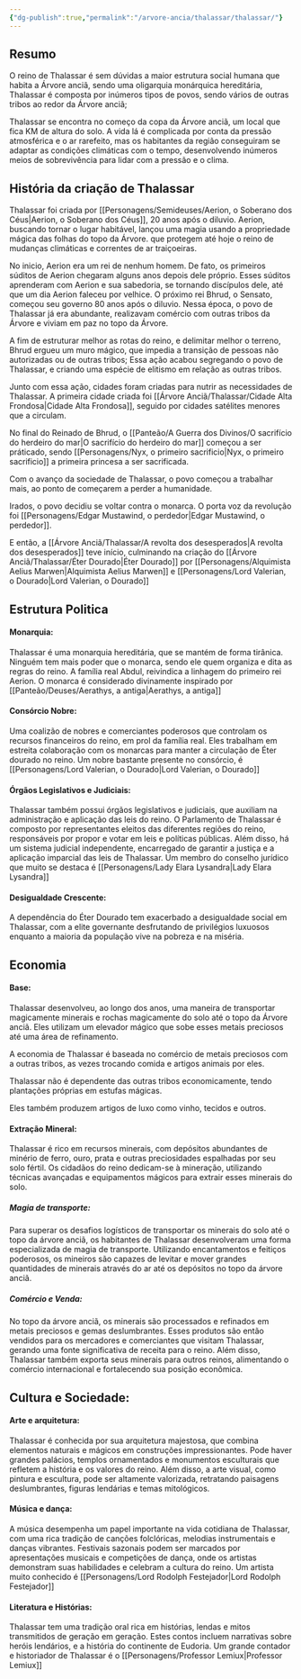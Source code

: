 ```yaml
---
{"dg-publish":true,"permalink":"/arvore-ancia/thalassar/thalassar/"}
---
```



 
## Resumo

O reino de Thalassar é sem dúvidas a maior estrutura social humana que habita a Árvore anciã, sendo uma oligarquia monárquica hereditária, Thalassar é composta por inúmeros tipos de povos, sendo vários de outras tribos ao redor da Árvore anciã;

Thalassar se encontra no começo da copa da Árvore anciã, um local que fica KM de altura do solo. A vida lá é complicada por conta da pressão atmosférica e o ar rarefeito, mas os habitantes da região conseguiram se adaptar as condições climáticas com o tempo, desenvolvendo inúmeros meios de sobrevivência para lidar com a pressão e o clima. 

## História da criação de Thalassar

Thalassar foi criada por [[Personagens/Semideuses/Aerion, o Soberano dos Céus\|Aerion, o Soberano dos Céus]], 20 anos após o diluvio. Aerion, buscando tornar o lugar habitável, lançou uma magia usando a propriedade mágica das folhas do topo da Árvore. que protegem até hoje o reino de mudanças climáticas e correntes de ar traiçoeiras. 

No inicio, Aerion era um rei de nenhum homem. De fato, os primeiros súditos de Aerion chegaram alguns anos depois dele próprio. Esses súditos aprenderam com Aerion e sua sabedoria, se tornando discípulos dele, até que um dia Aerion faleceu por velhice. O próximo rei Bhrud, o Sensato, começou seu governo 80 anos após o diluvio. Nessa época, o povo de Thalassar já era abundante, realizavam comércio com outras tribos da Árvore e viviam em paz no topo da Árvore.

A fim de estruturar melhor as rotas do reino, e delimitar melhor o terreno, Bhrud ergueu um muro mágico, que impedia a transição de pessoas não autorizadas ou de outras tribos; Essa ação acabou segregando o povo de Thalassar, e criando uma espécie de elitismo em relação as outras tribos. 

Junto com essa ação, cidades foram criadas para nutrir as necessidades de Thalassar. A primeira cidade criada foi [[Árvore Anciã/Thalassar/Cidade Alta Frondosa\|Cidade Alta Frondosa]], seguido por cidades satélites menores que a circulam. 

No final do Reinado de Bhrud, o [[Panteão/A Guerra dos Divinos/O sacrifício do herdeiro do mar\|O sacrifício do herdeiro do mar]] começou a ser práticado, sendo [[Personagens/Nyx, o primeiro sacrificio\|Nyx, o primeiro sacrificio]] a primeira princesa a ser sacrificada. 

Com o avanço da sociedade de Thalassar, o povo começou a trabalhar mais, ao ponto de começarem a perder a humanidade. 

Irados, o povo decidiu se voltar contra o monarca. O porta voz da revolução foi [[Personagens/Edgar Mustawind, o perdedor\|Edgar Mustawind, o perdedor]]. 

E então, a [[Árvore Anciã/Thalassar/A revolta dos desesperados\|A revolta dos desesperados]] teve início, culminando na criação do [[Árvore Anciã/Thalassar/Éter Dourado\|Éter Dourado]] por [[Personagens/Alquimista Aelius Marwen\|Alquimista Aelius Marwen]] e [[Personagens/Lord Valerian, o Dourado\|Lord Valerian, o Dourado]]


## Estrutura Politica 
#### Monarquia:
Thalassar é uma monarquia hereditária, que se mantém de forma tirânica. Ninguém tem mais poder que o monarca, sendo ele quem organiza e dita as regras do reino. A família real Abdul, reivindica a linhagem do primeiro rei Aerion. O monarca é considerado divinamente inspirado por [[Panteão/Deuses/Aerathys, a antiga\|Aerathys, a antiga]]

#### Consórcio Nobre: 
Uma coalizão de nobres e comerciantes poderosos que controlam os recursos financeiros do reino, em prol da família real. Eles trabalham em estreita colaboração com os monarcas para manter a circulação de Éter dourado no reino. Um nobre bastante presente no consórcio, é [[Personagens/Lord Valerian, o Dourado\|Lord Valerian, o Dourado]]

#### Órgãos Legislativos e Judiciais:
Thalassar também possui órgãos legislativos e judiciais, que auxiliam na administração e aplicação das leis do reino. O Parlamento de Thalassar é composto por representantes eleitos das diferentes regiões do reino, responsáveis por propor e votar em leis e políticas públicas. Além disso, há um sistema judicial independente, encarregado de garantir a justiça e a aplicação imparcial das leis de Thalassar. Um membro do conselho jurídico que muito se destaca é [[Personagens/Lady Elara Lysandra\|Lady Elara Lysandra]]

#### Desigualdade Crescente:
A dependência do Éter Dourado tem exacerbado a desigualdade social em Thalassar, com a elite governante desfrutando de privilégios luxuosos enquanto a maioria da população vive na pobreza e na miséria.


## Economia

#### Base:
Thalassar desenvolveu, ao longo dos anos, uma maneira de transportar magicamente minerais e rochas magicamente do solo até o topo da Árvore anciã. Eles utilizam um elevador mágico que sobe esses metais preciosos até uma área de refinamento. 

A economia de Thalassar é baseada no comércio de metais preciosos com a outras tribos, as vezes trocando comida e artigos animais por eles. 

Thalassar não é dependente das outras tribos economicamente, tendo plantações próprias em estufas mágicas. 

Eles também produzem artigos de luxo como vinho, tecidos e outros. 

#### Extração Mineral: 
Thalassar é rico em recursos minerais, com depósitos abundantes de minério de ferro, ouro, prata e outras preciosidades espalhadas por seu solo fértil. Os cidadãos do reino dedicam-se à mineração, utilizando técnicas avançadas e equipamentos mágicos para extrair esses minerais do solo.

##### Magia de transporte:
Para superar os desafios logísticos de transportar os minerais do solo até o topo da árvore anciã, os habitantes de Thalassar desenvolveram uma forma especializada de magia de transporte. Utilizando encantamentos e feitiços poderosos, os mineiros são capazes de levitar e mover grandes quantidades de minerais através do ar até os depósitos no topo da árvore anciã.

##### Comércio e Venda:
No topo da árvore anciã, os minerais são processados e refinados em metais preciosos e gemas deslumbrantes. Esses produtos são então vendidos para os mercadores e comerciantes que visitam Thalassar, gerando uma fonte significativa de receita para o reino. Além disso, Thalassar também exporta seus minerais para outros reinos, alimentando o comércio internacional e fortalecendo sua posição econômica.

## Cultura e Sociedade:

#### Arte e arquitetura:
Thalassar é conhecida por sua arquitetura majestosa, que combina elementos naturais e mágicos em construções impressionantes. Pode haver grandes palácios, templos ornamentados e monumentos esculturais que refletem a história e os valores do reino. Além disso, a arte visual, como pintura e escultura, pode ser altamente valorizada, retratando paisagens deslumbrantes, figuras lendárias e temas mitológicos.

#### Música e dança: 
A música desempenha um papel importante na vida cotidiana de Thalassar, com uma rica tradição de canções folclóricas, melodias instrumentais e danças vibrantes. Festivais sazonais podem ser marcados por apresentações musicais e competições de dança, onde os artistas demonstram suas habilidades e celebram a cultura do reino. Um artista muito conhecido é [[Personagens/Lord Rodolph Festejador\|Lord Rodolph Festejador]]

#### Literatura e Histórias:

Thalassar tem uma tradição oral rica em histórias, lendas e mitos transmitidos de geração em geração. Estes contos incluem narrativas sobre heróis lendários, e a história do continente de Eudoria. Um grande contador e historiador de Thalassar é o [[Personagens/Professor Lemiux\|Professor Lemiux]]